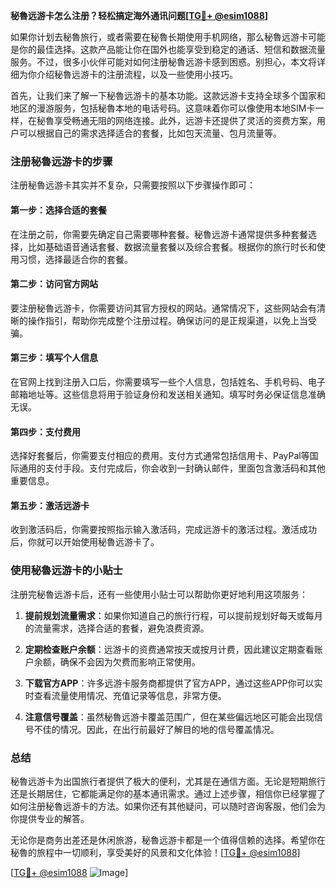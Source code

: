 **秘魯远游卡怎么注册？轻松搞定海外通讯问题[[TG💪+ @esim1088](https://t.me/s/esim1088)]**

如果你计划去秘魯旅行，或者需要在秘魯长期使用手机网络，那么秘魯远游卡可能是你的最佳选择。这款产品能让你在国外也能享受到稳定的通话、短信和数据流量服务。不过，很多小伙伴可能对如何注册秘魯远游卡感到困惑。别担心，本文将详细为你介绍秘魯远游卡的注册流程，以及一些使用小技巧。

首先，让我们来了解一下秘魯远游卡的基本功能。这款远游卡支持全球多个国家和地区的漫游服务，包括秘魯本地的电话号码。这意味着你可以像使用本地SIM卡一样，在秘魯享受畅通无阻的网络连接。此外，远游卡还提供了灵活的资费方案，用户可以根据自己的需求选择适合的套餐，比如包天流量、包月流量等。

### 注册秘魯远游卡的步骤

注册秘魯远游卡其实并不复杂，只需要按照以下步骤操作即可：

#### 第一步：选择合适的套餐

在注册之前，你需要先确定自己需要哪种套餐。秘魯远游卡通常提供多种套餐选择，比如基础语音通话套餐、数据流量套餐以及综合套餐。根据你的旅行时长和使用习惯，选择最适合你的套餐。

#### 第二步：访问官方网站

要注册秘魯远游卡，你需要访问其官方授权的网站。通常情况下，这些网站会有清晰的操作指引，帮助你完成整个注册过程。确保访问的是正规渠道，以免上当受骗。

#### 第三步：填写个人信息

在官网上找到注册入口后，你需要填写一些个人信息，包括姓名、手机号码、电子邮箱地址等。这些信息将用于验证身份和发送相关通知。填写时务必保证信息准确无误。

#### 第四步：支付费用

选择好套餐后，你需要支付相应的费用。支付方式通常包括信用卡、PayPal等国际通用的支付手段。支付完成后，你会收到一封确认邮件，里面包含激活码和其他重要信息。

#### 第五步：激活远游卡

收到激活码后，你需要按照指示输入激活码，完成远游卡的激活过程。激活成功后，你就可以开始使用秘魯远游卡了。

### 使用秘魯远游卡的小贴士

注册完秘魯远游卡后，还有一些使用小贴士可以帮助你更好地利用这项服务：

1. **提前规划流量需求**：如果你知道自己的旅行行程，可以提前规划好每天或每月的流量需求，选择合适的套餐，避免浪费资源。
   
2. **定期检查账户余额**：远游卡的资费通常按天或按月计费，因此建议定期查看账户余额，确保不会因为欠费而影响正常使用。

3. **下载官方APP**：许多远游卡服务商都提供了官方APP，通过这些APP你可以实时查看流量使用情况、充值记录等信息，非常方便。

4. **注意信号覆盖**：虽然秘魯远游卡覆盖范围广，但在某些偏远地区可能会出现信号不佳的情况。因此，在出行前最好了解目的地的信号覆盖情况。

### 总结

秘魯远游卡为出国旅行者提供了极大的便利，尤其是在通信方面。无论是短期旅行还是长期居住，它都能满足你的基本通讯需求。通过上述步骤，相信你已经掌握了如何注册秘魯远游卡的方法。如果你还有其他疑问，可以随时咨询客服，他们会为你提供专业的解答。

无论你是商务出差还是休闲旅游，秘魯远游卡都是一个值得信赖的选择。希望你在秘魯的旅程中一切顺利，享受美好的风景和文化体验！[[TG💪+ @esim1088](https://t.me/s/esim1088)]

[[TG💪+ @esim1088](https://t.me/s/esim1088) ![Image](https://i.postimg.cc/4NQfJmqS/Snipaste-2025-05-13-00-14-12.png)]